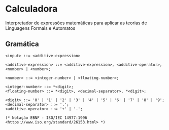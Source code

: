 # Calculadora

Interpretador de expressões matemáticas para aplicar as teorias de Linguagens Formais e Automatos


## Gramática

```ebnf
<input> ::= <additive-expression>

<additive-expression> ::= <additive-expression>, <additive-operator>, <number> | <number>;

<number> ::= <integer-number> | <floating-number>;

<integer-number> ::= *<digit>;
<floating-number> ::= *<digit>, <decimal-separator>, *<digit>;

<digit> ::= '0' | '1' | '2' | '3' | '4' | '5' | '6' | '7' | '8' | '9';
<decimal-separator> ::= '.';
<additive-operator> ::= '+' | '-';

(* Notação EBNF - ISO/IEC 14977:1996 <https://www.iso.org/standard/26153.html> *)
```